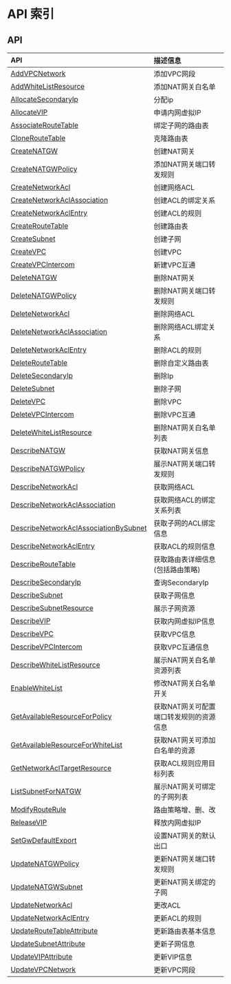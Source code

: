 # API 索引

## API

| API | 描述信息 |
|:---|:---|
|[AddVPCNetwork](api/vpc2.0-api/add_vpc_network)|添加VPC网段|
|[AddWhiteListResource](api/vpc2.0-api/add_white_list_resource)|添加NAT网关白名单|
|[AllocateSecondaryIp](api/vpc2.0-api/allocate_secondary_ip)|分配ip|
|[AllocateVIP](api/vpc2.0-api/allocate_vip)|申请内网虚拟IP|
|[AssociateRouteTable](api/vpc2.0-api/associate_route_table)|绑定子网的路由表|
|[CloneRouteTable](api/vpc2.0-api/clone_route_table)|克隆路由表|
|[CreateNATGW](api/vpc2.0-api/create_natgw)|创建NAT网关|
|[CreateNATGWPolicy](api/vpc2.0-api/create_natgw_policy)|添加NAT网关端口转发规则|
|[CreateNetworkAcl](api/vpc2.0-api/create_network_acl)|创建网络ACL|
|[CreateNetworkAclAssociation](api/vpc2.0-api/create_network_acl_association)|创建ACL的绑定关系|
|[CreateNetworkAclEntry](api/vpc2.0-api/create_network_acl_entry)|创建ACL的规则|
|[CreateRouteTable](api/vpc2.0-api/create_route_table)|创建路由表|
|[CreateSubnet](api/vpc2.0-api/create_subnet)|创建子网|
|[CreateVPC](api/vpc2.0-api/create_vpc)|创建VPC|
|[CreateVPCIntercom](api/vpc2.0-api/create_vpc_intercom)|新建VPC互通|
|[DeleteNATGW](api/vpc2.0-api/delete_natgw)|删除NAT网关|
|[DeleteNATGWPolicy](api/vpc2.0-api/delete_natgw_policy)|删除NAT网关端口转发规则|
|[DeleteNetworkAcl](api/vpc2.0-api/delete_network_acl)|删除网络ACL|
|[DeleteNetworkAclAssociation](api/vpc2.0-api/delete_network_acl_association)|删除网络ACL绑定关系|
|[DeleteNetworkAclEntry](api/vpc2.0-api/delete_network_acl_entry)|删除ACL的规则|
|[DeleteRouteTable](api/vpc2.0-api/delete_route_table)|删除自定义路由表|
|[DeleteSecondaryIp](api/vpc2.0-api/delete_secondary_ip)|删除Ip|
|[DeleteSubnet](api/vpc2.0-api/delete_subnet)|删除子网|
|[DeleteVPC](api/vpc2.0-api/delete_vpc)|删除VPC|
|[DeleteVPCIntercom](api/vpc2.0-api/delete_vpc_intercom)|删除VPC互通|
|[DeleteWhiteListResource](api/vpc2.0-api/delete_white_list_resource)|删除NAT网关白名单列表|
|[DescribeNATGW](api/vpc2.0-api/describe_natgw)|获取NAT网关信息|
|[DescribeNATGWPolicy](api/vpc2.0-api/describe_natgw_policy)|展示NAT网关端口转发规则|
|[DescribeNetworkAcl](api/vpc2.0-api/describe_network_acl)|获取网络ACL|
|[DescribeNetworkAclAssociation](api/vpc2.0-api/describe_network_acl_association)|获取网络ACL的绑定关系列表|
|[DescribeNetworkAclAssociationBySubnet](api/vpc2.0-api/describe_network_acl_association_by_subnet)|获取子网的ACL绑定信息|
|[DescribeNetworkAclEntry](api/vpc2.0-api/describe_network_acl_entry)|获取ACL的规则信息|
|[DescribeRouteTable](api/vpc2.0-api/describe_route_table)|获取路由表详细信息(包括路由策略)|
|[DescribeSecondaryIp](api/vpc2.0-api/describe_secondary_ip)|查询SecondaryIp|
|[DescribeSubnet](api/vpc2.0-api/describe_subnet)|获取子网信息|
|[DescribeSubnetResource](api/vpc2.0-api/describe_subnet_resource)|展示子网资源|
|[DescribeVIP](api/vpc2.0-api/describe_vip)|获取内网虚拟IP信息|
|[DescribeVPC](api/vpc2.0-api/describe_vpc)|获取VPC信息|
|[DescribeVPCIntercom](api/vpc2.0-api/describe_vpc_intercom)|获取VPC互通信息|
|[DescribeWhiteListResource](api/vpc2.0-api/describe_white_list_resource)|展示NAT网关白名单资源列表|
|[EnableWhiteList](api/vpc2.0-api/enable_white_list)|修改NAT网关白名单开关|
|[GetAvailableResourceForPolicy](api/vpc2.0-api/get_available_resource_for_policy)|获取NAT网关可配置端口转发规则的资源信息|
|[GetAvailableResourceForWhiteList](api/vpc2.0-api/get_available_resource_for_white_list)|获取NAT网关可添加白名单的资源|
|[GetNetworkAclTargetResource](api/vpc2.0-api/get_network_acl_target_resource)|获取ACL规则应用目标列表|
|[ListSubnetForNATGW](api/vpc2.0-api/list_subnet_for_natgw)|展示NAT网关可绑定的子网列表|
|[ModifyRouteRule](api/vpc2.0-api/modify_route_rule)|路由策略增、删、改|
|[ReleaseVIP](api/vpc2.0-api/release_vip)|释放内网虚拟IP|
|[SetGwDefaultExport](api/vpc2.0-api/set_gw_default_export)|设置NAT网关的默认出口|
|[UpdateNATGWPolicy](api/vpc2.0-api/update_natgw_policy)|更新NAT网关端口转发规则|
|[UpdateNATGWSubnet](api/vpc2.0-api/update_natgw_subnet)|更新NAT网关绑定的子网|
|[UpdateNetworkAcl](api/vpc2.0-api/update_network_acl)|更改ACL|
|[UpdateNetworkAclEntry](api/vpc2.0-api/update_network_acl_entry)|更新ACL的规则|
|[UpdateRouteTableAttribute](api/vpc2.0-api/update_route_table_attribute)|更新路由表基本信息|
|[UpdateSubnetAttribute](api/vpc2.0-api/update_subnet_attribute)|更新子网信息|
|[UpdateVIPAttribute](api/vpc2.0-api/update_vip_attribute)|更新VIP信息|
|[UpdateVPCNetwork](api/vpc2.0-api/update_vpc_network)|更新VPC网段|

